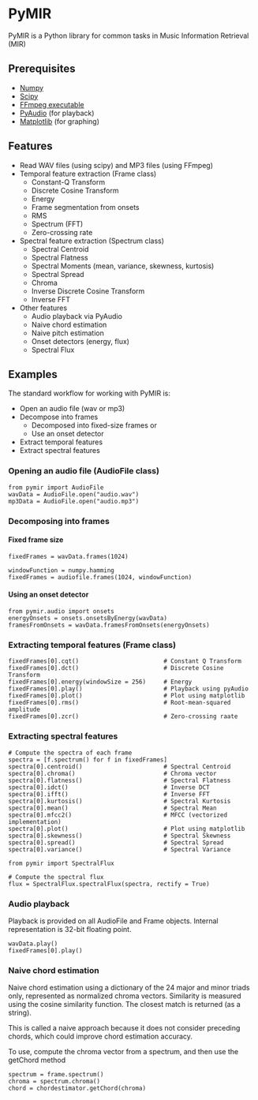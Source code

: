 # PyMIR
PyMIR is a Python library for common tasks in Music Information Retrieval (MIR)

## Prerequisites
* [Numpy](http://www.scipy.org/)
* [Scipy](http://www.scipy.org/)
* [FFmpeg executable](http://ffmpeg.org/)
* [PyAudio](http://people.csail.mit.edu/hubert/pyaudio/) (for playback)
* [Matplotlib](http://matplotlib.org/) (for graphing)

## Features
* Read WAV files (using scipy) and MP3 files (using FFmpeg)
* Temporal feature extraction (Frame class)
    * Constant-Q Transform
    * Discrete Cosine Transform
    * Energy
    * Frame segmentation from onsets
    * RMS
    * Spectrum (FFT)
    * Zero-crossing rate
* Spectral feature extraction (Spectrum class)
    * Spectral Centroid
    * Spectral Flatness
    * Spectral Moments (mean, variance, skewness, kurtosis)
    * Spectral Spread
    * Chroma
    * Inverse Discrete Cosine Transform
    * Inverse FFT
* Other features
    * Audio playback via PyAudio
    * Naive chord estimation
    * Naive pitch estimation
    * Onset detectors (energy, flux)
    * Spectral Flux

## Examples

The standard workflow for working with PyMIR is:
* Open an audio file (wav or mp3)
* Decompose into frames
    * Decomposed into fixed-size frames or
    * Use an onset detector
* Extract temporal features
* Extract spectral features

### Opening an audio file (AudioFile class)

    from pymir import AudioFile
    wavData = AudioFile.open("audio.wav")
    mp3Data = AudioFile.open("audio.mp3")

### Decomposing into frames

#### Fixed frame size
    fixedFrames = wavData.frames(1024)

    windowFunction = numpy.hamming
    fixedFrames = audiofile.frames(1024, windowFunction)

#### Using an onset detector
	from pymir.audio import onsets
	energyOnsets = onsets.onsetsByEnergy(wavData)
    framesFromOnsets = wavData.framesFromOnsets(energyOnsets)

### Extracting temporal features (Frame class)
    fixedFrames[0].cqt() 						# Constant Q Transform
    fixedFrames[0].dct() 						# Discrete Cosine Transform
    fixedFrames[0].energy(windowSize = 256) 	# Energy
    fixedFrames[0].play()                       # Playback using pyAudio
    fixedFrames[0].plot()                       # Plot using matplotlib
    fixedFrames[0].rms() 						# Root-mean-squared amplitude
    fixedFrames[0].zcr() 						# Zero-crossing raate

### Extracting spectral features
    # Compute the spectra of each frame
	spectra = [f.spectrum() for f in fixedFrames]
    spectra[0].centroid() 						# Spectral Centroid
    spectra[0].chroma()							# Chroma vector
    spectra[0].flatness()                       # Spectral Flatness
    spectra[0].idct()							# Inverse DCT
    spectra[0].ifft()							# Inverse FFT
    spectra[0].kurtosis()                       # Spectral Kurtosis
    spectra[0].mean()                           # Spectral Mean
    spectra[0].mfcc2()                          # MFCC (vectorized implementation)
    spectra[0].plot()                           # Plot using matplotlib
    spectra[0].skewness()                       # Spectral Skewness
    spectra[0].spread()                         # Spectral Spread
    spectra[0].variance()                       # Spectral Variance

    from pymir import SpectralFlux

	# Compute the spectral flux
	flux = SpectralFlux.spectralFlux(spectra, rectify = True)

### Audio playback

Playback is provided on all AudioFile and Frame objects. Internal representation is 32-bit floating point.

    wavData.play()
    fixedFrames[0].play()

### Naive chord estimation

Naive chord estimation using a dictionary of the 24 major and minor triads only, represented as
normalized chroma vectors. Similarity is measured using the cosine similarity function. The closest
match is returned (as a string). 

This is called a naive approach because it does not consider preceding chords, which could improve
chord estimation accuracy.

To use, compute the chroma vector from a spectrum, and then use the getChord method

    spectrum = frame.spectrum()
    chroma = spectrum.chroma()
    chord = chordestimator.getChord(chroma)
